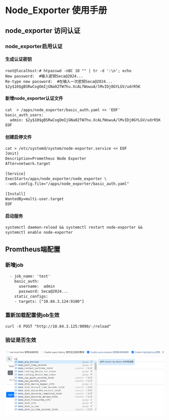 # Node_Exporter 使用手册
## node_exporter 访问认证
### node_exporter启用认证
#### 生成认证密钥
```shell
root@localhost:# htpasswd -nBC 10 "" | tr -d ':\n'; echo
New password:  #输入密钥Seca@2024...
Re-type new password:  #在输入一次密钥Seca@2024...
$2y$10$gBSRwCogOmIjGNa02TW7hu.XcALfWowuA/lMvIDj0GYLGV/udrR5K
```
#### 新增node_exporter认证文件
```shell
cat  > /apps/node_exporter/basic_auth.yaml << 'EOF'
basic_auth_users:
  admin: $2y$10$gBSRwCogOmIjGNa02TW7hu.XcALfWowuA/lMvIDj0GYLGV/udrR5K
EOF
```
#### 创建启停文件
```shell
cat > /etc/systemd/system/node-exporter.service << EOF
[Unit]
Description=Prometheus Node Exporter
After=network.target

[Service]
ExecStart=/apps/node_exporter/node_exporter \
--web.config.file="/apps/node_exporter/basic_auth.yaml"

[Install]
WantedBy=multi-user.target
EOF
```
#### 启动服务
```shell
systemctl daemon-reload && systemctl restart node-exporter && systemctl enable node-exporter
```
##  Promtheus端配置
### 新增job
```shell
  - job_name: 'test'
    basic_auth:
      username:  admin
      password: Seca@2024...
    static_configs:
    - targets: ["10.84.3.124:9100"]
```
### 重新加载配置使job生效
```shell
curl -X POST "http://10.84.3.125:9090/-/reload"
```
### 验证是否生效
![CanNodeExporterBeMonitored.png](./images/CanNodeExporterBeMonitored.png)